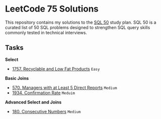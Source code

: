 # LeetCode 75 Solutions

This repository contains my solutions to the [SQL 50](https://leetcode.com/studyplan/top-sql-50/) study plan.
SQL 50 is a curated list of 50 SQL problems designed to strengthen SQL query skills
commonly tested in technical interviews.

## Tasks

**Select**

- [1757. Recyclable and Low Fat Products](1757.sql) `Easy`

**Basic Joins**

- [570. Managers with at Least 5 Direct Reports](570.sql) `Medium`
- [1934. Confirmation Rate](1934.sql) `Meduim`

**Advanced Select and Joins**

- [180. Consecutive Numbers](180.sql) `Medium`
